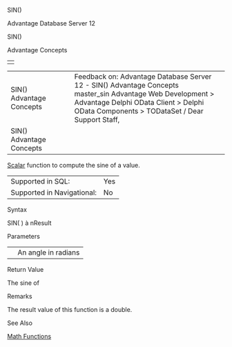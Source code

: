 SIN()




Advantage Database Server 12  

SIN()

Advantage Concepts

|  |
| --- |
|  |

|  |  |  |  |  |
| --- | --- | --- | --- | --- |
| SIN()  Advantage Concepts |  |  | Feedback on: Advantage Database Server 12 - SIN() Advantage Concepts master\_sin Advantage Web Development > Advantage Delphi OData Client > Delphi OData Components > TODataSet / Dear Support Staff, |  |
| SIN()  Advantage Concepts |  |  |  |  |

[Scalar](master_supported_scalar_functions.htm) function to compute the sine of a value.

|  |  |
| --- | --- |
| Supported in SQL: | Yes |
| Supported in Navigational: | No |

Syntax

SIN( <nValue> ) à nResult

Parameters

|  |  |
| --- | --- |
| <nValue> | An angle in radians |

Return Value

The sine of <nValue>

Remarks

The result value of this function is a double.

See Also

[Math Functions](master_math_functions.htm)